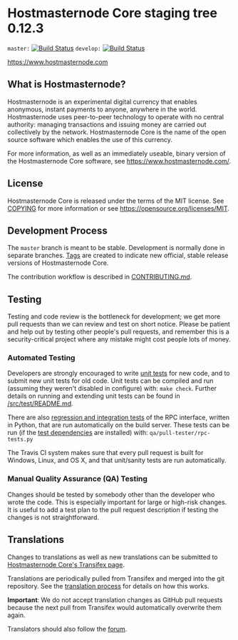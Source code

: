 Hostmasternode Core staging tree 0.12.3
===============================

`master:` [![Build Status](https://travis-ci.org/hostmasternodepay/hostmasternode.svg?branch=master)](https://travis-ci.org/hostmasternodepay/hostmasternode) `develop:` [![Build Status](https://travis-ci.org/hostmasternodepay/hostmasternode.svg?branch=develop)](https://travis-ci.org/hostmasternodepay/hostmasternode/branches)

https://www.hostmasternode.com


What is Hostmasternode?
----------------

Hostmasternode is an experimental digital currency that enables anonymous, instant
payments to anyone, anywhere in the world. Hostmasternode uses peer-to-peer technology
to operate with no central authority: managing transactions and issuing money
are carried out collectively by the network. Hostmasternode Core is the name of the open
source software which enables the use of this currency.

For more information, as well as an immediately useable, binary version of
the Hostmasternode Core software, see https://www.hostmasternode.com/.


License
-------

Hostmasternode Core is released under the terms of the MIT license. See [COPYING](COPYING) for more
information or see https://opensource.org/licenses/MIT.

Development Process
-------------------

The `master` branch is meant to be stable. Development is normally done in separate branches.
[Tags](https://github.com/hostmasternodepay/hostmasternode/tags) are created to indicate new official,
stable release versions of Hostmasternode Core.

The contribution workflow is described in [CONTRIBUTING.md](CONTRIBUTING.md).

Testing
-------

Testing and code review is the bottleneck for development; we get more pull
requests than we can review and test on short notice. Please be patient and help out by testing
other people's pull requests, and remember this is a security-critical project where any mistake might cost people
lots of money.

### Automated Testing

Developers are strongly encouraged to write [unit tests](src/test/README.md) for new code, and to
submit new unit tests for old code. Unit tests can be compiled and run
(assuming they weren't disabled in configure) with: `make check`. Further details on running
and extending unit tests can be found in [/src/test/README.md](/src/test/README.md).

There are also [regression and integration tests](/qa) of the RPC interface, written
in Python, that are run automatically on the build server.
These tests can be run (if the [test dependencies](/qa) are installed) with: `qa/pull-tester/rpc-tests.py`

The Travis CI system makes sure that every pull request is built for Windows, Linux, and OS X, and that unit/sanity tests are run automatically.

### Manual Quality Assurance (QA) Testing

Changes should be tested by somebody other than the developer who wrote the
code. This is especially important for large or high-risk changes. It is useful
to add a test plan to the pull request description if testing the changes is
not straightforward.

Translations
------------

Changes to translations as well as new translations can be submitted to
[Hostmasternode Core's Transifex page](https://www.transifex.com/projects/p/hostmasternode/).

Translations are periodically pulled from Transifex and merged into the git repository. See the
[translation process](doc/translation_process.md) for details on how this works.

**Important**: We do not accept translation changes as GitHub pull requests because the next
pull from Transifex would automatically overwrite them again.

Translators should also follow the [forum](https://www.hostmasternode.com/forum/topic/hostmasternode-worldwide-collaboration.88/).
